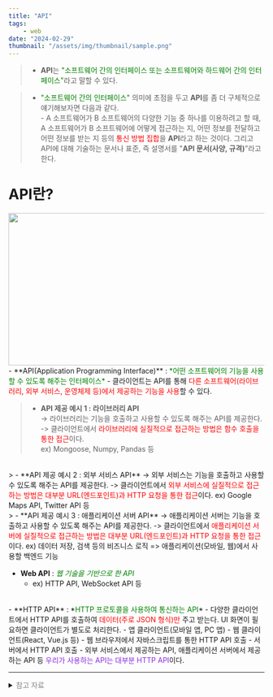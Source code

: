 ```yaml
---
title: "API"
tags:
    - web
date: "2024-02-29"
thumbnail: "/assets/img/thumbnail/sample.png"
---
```


>- **API**는 <span style="color:green">"소프트웨어 간의 인터페이스 또는 소프트웨어와 하드웨어 간의 인터페이스"</span>라고 말할 수 있다. 

>- <span style="color:green">"소프트웨어 간의 인터페이스"</span> 의미에 초점을 두고 **API**를 좀 더 구체적으로 얘기해보자면 다음과 같다.   
    - A 소프트웨어가 B 소프트웨어의 다양한 기능 중 하나를 이용하려고 할 때, A 소프트웨어가 B 소프트웨어에 어떻게 접근하는 지, 어떤 정보를 전달하고 어떤 정보를 받는 지 등의 <span style="color:red"> 통신 방법 집합</span>을 **API**라고 하는 것이다. 그리고 API에 대해 기술하는 문서나 표준, 즉 설명서를 "**API 문서(사양, 규격)**"라고 한다. 

# API란?
<center><img src="https://github.com/LeeJae-H/LeeJae-H.github.io/assets/122717063/01f71d52-4454-4ea8-878b-c47bf2936d3d" width="640" height="300"></center>
- **API(Application Programming Interface)** : <span style="color:green">*어떤 소프트웨어의 기능을 사용할 수 있도록 해주는 인터페이스*</span>   
    - 클라이언트는 API를 통해 <span style="color:red">다른 소프트웨어(라이브러리, 외부 서비스, 운영체제 등)에서 제공하는 기능을 사용</span>할 수 있다.  

> - **API 제공 예시 1 : 라이브러리 API**  
    -> 라이브러리는 기능을 호출하고 사용할 수 있도록 해주는 API를 제공한다.    
    -> 클라이언트에서 <span style="color:red">라이브러리에 실질적으로 접근하는 방법은 함수 호출을 통한 접근</span>이다.  
    ex) Mongoose, Numpy, Pandas 등  
<br>   
> - **API 제공 예시 2 : 외부 서비스 API**  
    -> 외부 서비스는 기능을 호출하고 사용할 수 있도록 해주는 API를 제공한다.    
    -> 클라이언트에서 <span style="color:red">외부 서비스에 실질적으로 접근하는 방법은 대부분 URL(엔드포인트)과 HTTP 요청을 통한 접근</span>이다.  
        ex) Google Maps API, Twitter API 등  
<br>
> - **API 제공 예시 3 : 애플리케이션 서버 API**  
    -> 애플리케이션 서버는 기능을 호출하고 사용할 수 있도록 해주는 API를 제공한다.    
    -> 클라이언트에서 <span style="color:red">애플리케이션 서버에 실질적으로 접근하는 방법은 대부분 URL(엔드포인트)과 HTTP 요청을 통한 접근</span>이다.  
        ex) 데이터 저장, 검색 등의 비즈니스 로직 => 애플리케이션(모바일, 웹)에서 사용할 백엔드 기능

- **Web API** : <span style="color:green">*웹 기술을 기반으로 한 API*</span>
    - ex) HTTP API, WebSocket API 등  
<br>
- **HTTP API** : *<span style="color:green">HTTP 프로토콜을 사용하여 통신하는 API</span>*
    - 다양한 클라이언트에서 HTTP API를 호출하여 <span style="color:red">데이터(주로 JSON 형식)만</span> 주고 받는다. UI 화면이 필요하면 클라이언트가 별도로 처리한다.
        - 앱 클라이언트(모바일 앱, PC 앱)
        - 웹 클라이언트(React, Vue.js 등)
        - 웹 브라우저에서 자바스크립트를 통한 HTTP API 호출
        - 서버에서 HTTP API 호출
    - 외부 서비스에서 제공하는 API, 애플리케이션 서버에서 제공하는 API 등 <span style="color:blueviolet">우리가 사용하는 API는 대부분 HTTP API</span>이다.  

---
<details>
<summary><span style="color:gray">참고 자료</span></summary>
<div markdown="1">
https://ko.wikipedia.org/wiki/API  
https://en.wikipedia.org/wiki/API  
https://aws.amazon.com/ko/what-is/restful-api/  
https://www.ibm.com/kr-ko/topics/api 
https://ko.wikipedia.org/wiki/%EC%9B%B9_API  
https://www.guru99.com/ko/what-is-api.html  
https://www.quora.com/What-is-a-Web-API  
https://www.quora.com/Is-an-API-just-a-library  
https://www.inforad.co.kr/single-post/api-library  
chatgpt  
bard  
</div>
</details>

